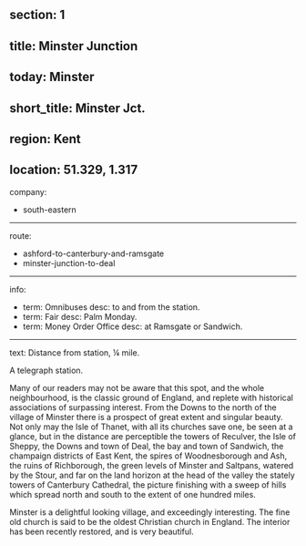 section: 1
----
title: Minster Junction
----
today: Minster
----
short_title: Minster Jct.
----
region: Kent
----
location: 51.329, 1.317
----
company:
- south-eastern
----
route:
- ashford-to-canterbury-and-ramsgate
- minster-junction-to-deal
----
info:
- term: Omnibuses
  desc: to and from the station.
- term: Fair
  desc: Palm Monday.
- term: Money Order Office
  desc: at Ramsgate or Sandwich.
----
text: Distance from station, ¼ mile.

A telegraph station.

Many of our readers may not be aware that this spot, and the whole neighbourhood, is the classic ground of England, and replete with historical associations of surpassing interest. From the Downs to the north of the village of Minster there is a prospect of great extent and singular beauty. Not only may the Isle of Thanet, with all its churches save one, be seen at a glance, but in the distance are perceptible the towers of Reculver, the Isle of Sheppy, the Downs and town of Deal, the bay and town of Sandwich, the champaign districts of East Kent, the spires of Woodnesborough and Ash, the ruins of Richborough, the green levels of Minster and Saltpans, watered by the Stour, and far on the land horizon at the head of the valley the stately towers of Canterbury Cathedral, the picture finishing with a sweep of hills which spread north and south to the extent of one hundred miles.

Minster is a delightful looking village, and exceedingly interesting. The fine old church is said to be the oldest Christian church in England. The interior has been recently restored, and is very beautiful.
